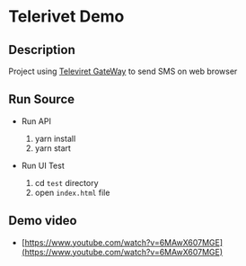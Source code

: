 # Telerivet Demo

## Description

Project using [Televiret GateWay](https://telerivet.com/) to send SMS on web browser

## Run Source

- Run API

  1. yarn install
  2. yarn start

- Run UI Test
  1. cd `test` directory
  2. open `index.html` file

## Demo video

- [https://www.youtube.com/watch?v=6MAwX607MGE](https://www.youtube.com/watch?v=6MAwX607MGE)

